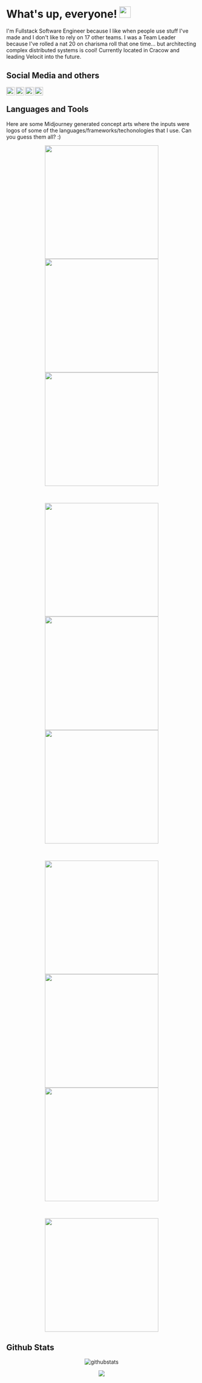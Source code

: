 # What's up, everyone! <img src="https://raw.githubusercontent.com/MartinHeinz/MartinHeinz/master/wave.gif" width="30px">

I'm Fullstack Software Engineer because I like when people use stuff I've made and I don't like to rely on 17 other teams. I was a Team Leader because I've rolled a nat 20 on charisma roll that one time... but architecting complex distributed systems is cool! Currently located in Cracow and leading Velocit into the future.
<br/>

## Social Media and others


<a href="https://twitter.com/p_bochenek">
  <img align="left" alt="Piotr Bochenek | Twitter" width="22px" src="https://cdn4.iconfinder.com/data/icons/social-media-icons-the-circle-set/48/twitter_circle-512.png" />
</a>
<a href="https://www.linkedin.com/in/piotr-bochenek-49a14198/">
  <img align="left" alt="Piotr's LinkedIn" width="22px" src="https://cdn1.iconfinder.com/data/icons/logotypes/32/circle-linkedin-512.png" />
</a>
<a href="https://open.spotify.com/user/1178877357?si=c8HDhJmnT7-zsdVvG2oqCQ">
  <img align="left" alt="Piotr's Spotify" width="22px" src="https://cdn2.iconfinder.com/data/icons/social-icons-33/128/Spotify-512.png" />
</a>
<a href="https://paypal.me/bochenekpiotr">
  <img align="left" alt="Piotr's Paypal" width="22px" src="https://cdn2.iconfinder.com/data/icons/social-icons-circular-color/512/paypal-512.png" />
</a>

<br/>

## Languages and Tools

Here are some Midjourney generated concept arts where the inputs were logos of some of the languages/frameworks/techonologies that I use. Can you guess them all? :) 

<p align="middle">
  <img height="300" src="https://cdn.midjourney.com/40599abf-8377-4905-bc56-5e5024786e25/grid_0.png">
  <img height="300" src="https://cdn.midjourney.com/d19b713c-a125-457b-8326-2f1122c9b3d9/grid_0.png">
  <img height="300" src="https://cdn.midjourney.com/30f3fe9b-12cb-4922-b508-c25b52e8413c/grid_0.png">
</p>

<br/>

<p align="middle">
  <img height="300" src="https://cdn.midjourney.com/aeeb7999-dac6-4641-b6f3-8cf2e124e1a5/grid_0.png">
  <img height="300" src="https://cdn.midjourney.com/fcd9d84c-264f-4526-abd7-3c112518a9cd/grid_0.png">
  <img height="300" src="https://cdn.midjourney.com/0ef8cc7d-90b7-45f5-bd11-692007ed34da/grid_0.png">
</p>

<br/>

<p align="middle">
  <img height="300" src="https://cdn.midjourney.com/07d5c805-9915-4f67-bd86-e9d7c762b8a3/grid_0.png">
  <img height="300" src="https://cdn.midjourney.com/f0301722-7c91-43ba-8d17-35b1241e3e00/grid_0.png">
  <img height="300" src="https://cdn.midjourney.com/80125818-1626-43a2-90d3-f4b2fd7b336c/grid_0.png">
</p>

<br/>

<p align="middle">
  <img height="300" src="https://cdn.midjourney.com/af6972ee-eb2c-466d-afcf-7ddb01944c39/grid_0.png">
</p>

## Github Stats


<p align="middle"> 
  <img src="https://github-readme-stats.vercel.app/api?username=mf57&show_icons=true&theme=dark&count_private=true" alt="githubstats" />
</p>
<p align="middle"> 
  <img src="https://github-readme-stats.vercel.app/api/top-langs/?username=mf57&hide=html,css,tex&theme=dark&langs_count=4" />
</p>
